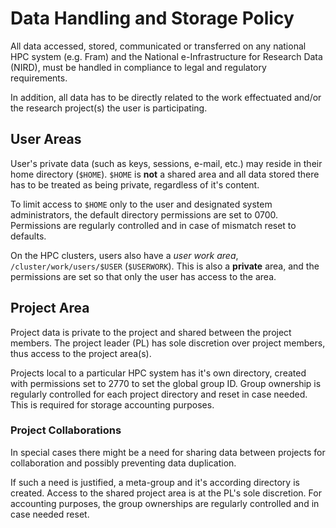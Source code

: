 # Data Handling and Storage Policy

All data accessed, stored, communicated or transferred on any national HPC
system (e.g. Fram) and the National e-Infrastructure for Research Data (NIRD),
must be handled in compliance to legal and regulatory requirements.

In addition, all data has to be directly related to the work effectuated and/or
the research project(s) the user is participating.


## User Areas

User's private data (such as keys, sessions, e-mail, etc.) may reside in their
home directory (`$HOME`).
`$HOME` is **not** a shared area and all data stored there has to be treated as 
being private, regardless of it's content.

To limit access to `$HOME` only to the user and designated system administrators,
the default directory permissions are set to 0700.
Permissions are regularly controlled and in case of mismatch reset to defaults.

On the HPC clusters, users also have a *user work area*,
`/cluster/work/users/$USER` (`$USERWORK`).  This is also a **private**
area, and the permissions are set so that only the user has access to
the area.

## Project Area

Project data is private to the project and shared between the project members.
The project leader (PL) has sole discretion over project members, thus access 
to the project area(s).

Projects local to a particular HPC system has it's own directory, created with
permissions set to 2770 to set the global group ID.
Group ownership is regularly controlled for each project directory and reset in
case needed. This is required for storage accounting purposes.


### Project Collaborations

In special cases there might be a need for sharing data between projects for 
collaboration and possibly preventing data duplication.

If such a need is justified, a meta-group and it's according directory is
created. Access to the shared project area is at the PL's sole discretion.
For accounting purposes, the group ownerships are regularly controlled and
in case needed reset.
